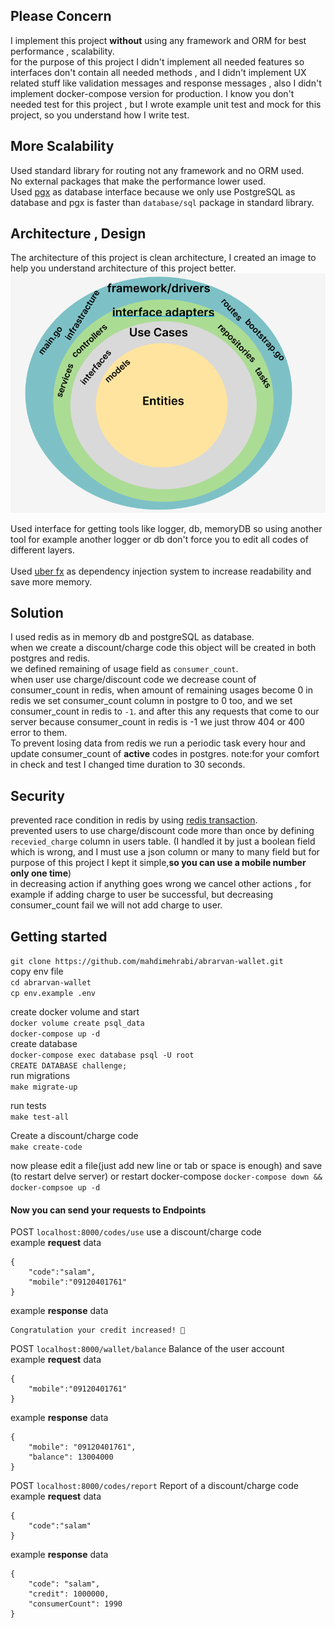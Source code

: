 ## Please Concern

I implement this project **without** using any framework and ORM
for best performance , scalability.<br>
for the purpose of this project I didn't implement all needed features
so interfaces don't contain all needed methods ,
and I didn't implement UX related stuff like validation messages and response messages ,
also I didn't implement docker-compose version for production.
I know you don't needed test for this project , but I wrote example unit test and mock for this project, so you understand how I write test.
<br>

## More Scalability

Used standard library for routing not any framework and no ORM used. <br>
No external packages that make the performance lower used.<br>
Used [pgx](https://github.com/jackc/pgx) as database interface because
we only use PostgreSQL as database and pgx is faster than `database/sql` package in standard library.

## Architecture , Design

The architecture of this project is clean architecture,
I created an image to help you understand architecture of this project better.<br>
![clean architecture](https://raw.githubusercontent.com/mahdimehrabi/go-challenge/main/clean.png)

Used interface for getting tools like logger, db, memoryDB so using another tool for example another
logger or db don't force you to edit all codes of different layers.
<br><br>
Used [uber fx](https://github.com/uber-go/fx) as dependency injection system
to increase readability and save more memory.

## Solution
I used redis as in memory db and postgreSQL as database.<br>
when we create a discount/charge code this object will be created in both postgres and redis.<br>
we defined remaining of usage field as `consumer_count`.<br>
when user use charge/discount code we decrease count of consumer_count in redis,
when amount of remaining usages become 0 in redis we set consumer_count column in postgre
to 0 too, and we set consumer_count in redis to `-1`.
and after this any requests that come to our server because consumer_count in
redis is -1 we just throw 404 or 400 error to them.<br>
To prevent losing data from redis we run a periodic task
every hour and update consumer_count of **active** codes in postgres.
note:for your comfort in check and test I changed time duration to 30 seconds.


## Security
prevented race condition in redis by using [redis transaction](https://redis.io/docs/manual/transactions/).<br>
prevented users to use charge/discount code more than once by defining `recevied_charge` column in users table.
(I handled it by just a boolean field which is wrong, and I must use a json column or many to many field
but for purpose of this project I kept it simple,**so you can use a mobile number only one time**)
<br>
in decreasing action if anything goes wrong we cancel other actions ,
for example if adding charge to user be successful,
but decreasing consumer_count fail we will not add charge to user.
## Getting started

`git clone https://github.com/mahdimehrabi/abrarvan-wallet.git` <br>
copy env file <br>
`cd abrarvan-wallet`<br>
`cp env.example .env` <br>

create docker volume and start <br>
`docker volume create psql_data` <br>
`docker-compose up -d ` <br>
create database <br>
`docker-compose exec database psql -U root`<br>
`CREATE DATABASE challenge;`<br>
run migrations <br>
`make migrate-up` <br>

run tests <br>
`make test-all`

Create a discount/charge code <br>
`make create-code`

now please edit a file(just add new line or tab or space is enough) and save (to restart delve server)
or restart docker-compose `docker-compose down && docker-compsoe up -d` <br>

#### Now you can send your requests to Endpoints

POST `localhost:8000/codes/use` use a discount/charge code <br>
example **request** data
```
{
    "code":"salam",
    "mobile":"09120401761"
}
```

example **response** data
```
Congratulation your credit increased! 🎉
```



POST `localhost:8000/wallet/balance` Balance of the user account <br>
example **request** data
```
{
    "mobile":"09120401761"
}
```

example **response** data
```
{
    "mobile": "09120401761",
    "balance": 13004000
}
```

POST `localhost:8000/codes/report` Report of a discount/charge code <br>
example **request** data
```
{
    "code":"salam"
}
```

example **response** data
```
{
    "code": "salam",
    "credit": 1000000,
    "consumerCount": 1990
}
```
